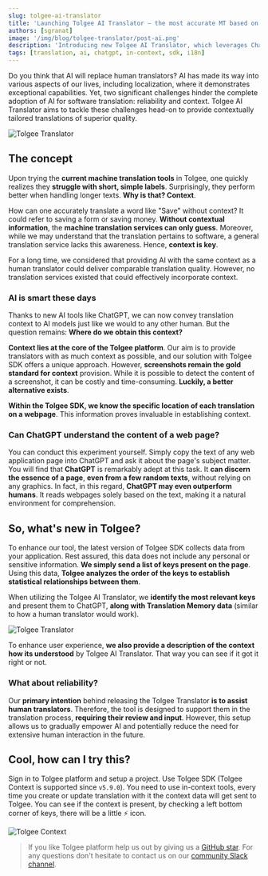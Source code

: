 ```yaml
---
slug: tolgee-ai-translator
title: 'Launching Tolgee AI Translator – the most accurate MT based on ChatGPT'
authors: [sgranat]
image: '/img/blog/tolgee-translator/post-ai.png'
description: 'Introducing new Tolgee AI Translator, which leverages ChatGPT and translates much more accurately by leveraging contextual awareness about the strings.'
tags: [translation, ai, chatgpt, in-context, sdk, i18n]
---
```


Do you think that AI will replace human translators? AI has made its way into various aspects of our lives, including localization, where it demonstrates exceptional capabilities. Yet, two significant challenges hinder the complete adoption of AI for software translation: reliability and context. Tolgee AI Translator aims to tackle these challenges head-on to provide contextually tailored translations of superior quality.

![Tolgee Translator](/img/blog/tolgee-translator/post-ai.png)

<!-- truncate -->

## The concept

Upon trying the **current machine translation tools** in Tolgee, one quickly realizes they **struggle with short, simple labels**. Surprisingly, they perform better when handling longer texts. **Why is that? Context**.

How can one accurately translate a word like "Save" without context? It could refer to saving a form or saving money. **Without contextual information**, the **machine translation services can only guess**. Moreover, while we may understand that the translation pertains to software, a general translation service lacks this awareness. Hence, **context is key**.

For a long time, we considered that providing AI with the same context as a human translator could deliver comparable translation quality. However, no translation services existed that could effectively incorporate context.

### AI is smart these days

Thanks to new AI tools like ChatGPT, we can now convey translation context to AI models just like we would to any other human. But the question remains: **Where do we obtain this context?**

**Context lies at the core of the Tolgee platform**. Our aim is to provide translators with as much context as possible, and our solution with Tolgee SDK offers a unique approach. However, **screenshots remain the gold standard for context** provision. While it is possible to detect the content of a screenshot, it can be costly and time-consuming. **Luckily, a better alternative exists**.

**Within the Tolgee SDK, we know the specific location of each translation on a webpage**. This information proves invaluable in establishing context.

### Can ChatGPT understand the content of a web page?

You can conduct this experiment yourself. Simply copy the text of any web application page into ChatGPT and ask it about the page's subject matter. You will find that **ChatGPT** is remarkably adept at this task. It **can discern the essence of a page**, **even from a few random texts**, without relying on any graphics. In fact, in this regard, **ChatGPT may even outperform humans**. It reads webpages solely based on the text, making it a natural environment for comprehension.

## So, what's new in Tolgee?

To enhance our tool, the latest version of Tolgee SDK collects data from your application. Rest assured, this data does not include any personal or sensitive information. **We simply send a list of keys present on the page**. Using this data, **Tolgee analyzes the order of the keys to establish statistical relationships between them**.

When utilizing the Tolgee AI Translator, we **identify the most relevant keys** and present them to ChatGPT, **along with Translation Memory data** (similar to how a human translator would work).

![Tolgee Translator](/img/blog/tolgee-translator/tolgee_translator.png)

To enhance user experience, **we also provide a description of the context how its understood** by Tolgee AI Translator. That way you can see if it got it right or not.

### What about reliability?

Our **primary intention** behind releasing the Tolgee Translator **is to assist human translators**. Therefore, the tool is designed to support them in the translation process, **requiring their review and input**. However, this setup allows us to gradually empower AI and potentially reduce the need for extensive human interaction in the future.

## Cool, how can I try this?

Sign in to Tolgee platform and setup a project. Use Tolgee SDK (Tolgee Context is supported since `v5.9.0`). You need to use in-context tools, every time you create or update translation with it the context data will get sent to Tolgee. You can see if the context is present, by checking a left bottom corner of keys, there will be a little ⚡ icon.

![Tolgee Context](/img/blog/tolgee-translator/tolgee_translator_context.png)

> If you like Tolgee platform help us out by giving us a [GitHub star](https://github.com/tolgee/tolgee-platform). For any questions don't hesitate to contact us on our [community Slack channel](https://tolg.ee/slack).
